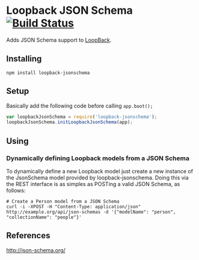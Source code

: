 # Loopback JSON Schema [![Build Status](https://travis-ci.org/globocom/loopback-jsonschema.png?branch=master)](https://travis-ci.org/globocom/loopback-jsonschema)

Adds JSON Schema support to [LoopBack](https://github.com/strongloop/loopback).

## Installing

```
npm install loopback-jsonschema
```

## Setup

Basically add the following code before calling `app.boot();`

```js
var loopbackJsonSchema = require('loopback-jsonschema');
loopbackJsonSchema.initLoopbackJsonSchema(app);
```

## Using

### Dynamically defining Loopback models from a JSON Schema

To dynamically define a new Loopback model just create a new instance of the JsonSchema model provided by loopback-jsonschema. Doing this via the REST interface is as simples as POSTing a valid JSON Schema, as follows:

```
# Create a Person model from a JSON Schema
curl -i -XPOST -H "Content-Type: application/json" http://example.org/api/json-schemas -d '{"modelName": "person", "collectionName": "people"}'
```

## References

http://json-schema.org/
